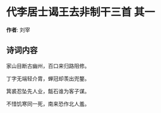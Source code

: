 # 代李居士谒王去非制干三首  其一

**作者**: 刘宰

## 诗词内容

家山目断古幽州，百口来归路阻修。

丁字无端轻介胄，蝉冠却羡出兜鍪。

箕裘忍坠先人业，甔石谁为客子谋。

不惜饥寒同一死，南来恐作北人羞。

